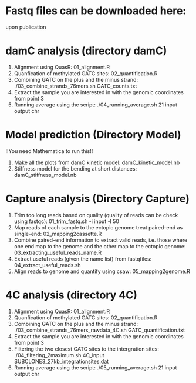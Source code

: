 # Fastq files can be downloaded here:
upon publication

# damC analysis (directory damC)
1) Alignment using QuasR: 01_alignment.R
2) Quanfication of methylated GATC sites: 02_quantification.R
3) Combining GATC on the plus and the minus strand: ./03_combine_strands_76mers.sh GATC_counts.txt
4) Extract the sample you are interested in with the genomic coordinates from point 3
5) Running average using the script: ./04_running_average.sh 21 input output chr

# Model prediction (Directory Model)
!!You need Mathematica to run this!!
1) Make all the plots from damC kinetic model: damC_kinetic_model.nb
2) Stiffness model for the bending at short distances: damC_stiffness_model.nb

# Capture analysis (Directory Capture)
1) Trim too long reads based on quality (quality of reads can be check using fastqc): 01_trim_fastq.sh -i input -l 50
2) Map reads of each sample to the ectopic genome treat paired-end as single-end: 02_mapping2cassette.R
3) Combine paired-end information to extract valid reads, i.e. those where one end map to the genome and the other map to the ectopic genome: 03_extracting_useful_reads_name.R
4) Extract useful reads (given the name list) from fastqfiles: 04_extract_useful_reads.sh
5) Align reads to genome and quantify using csaw: 05_mapping2genome.R

# 4C analysis (directory 4C)
1) Alignment using QuasR: 01_alignment.R
2) Quanfication of methylated GATC sites: 02_quantification.R
3) Combining GATC on the plus and the minus strand: ./03_combine_strands_76mers_rawdata_4C.sh GATC_quantification.txt
4) Extract the sample you are interested in with the genomic coordinates from point 3
5) Filtering the two closest GATC sites to the intergration sites: ./04_filtering_2maximum.sh 4C_input SUBCLONE3_27kb_integrationsites.dat
6) Running average using the script: ./05_running_average.sh 21 input output chr
